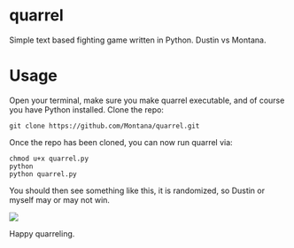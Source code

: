 # quarrel
Simple text based fighting game written in Python. Dustin vs Montana.
# Usage

Open your terminal, make sure you make quarrel executable, and of course you have Python installed. Clone the repo:

```
git clone https://github.com/Montana/quarrel.git
```

Once the repo has been cloned, you can now run quarrel via: 

```
chmod u+x quarrel.py 
python
python quarrel.py
```

You should then see something like this, it is randomized, so Dustin or myself may or may not win. 

<img src="http://www.grapesoda.org/quarrel.png"/> 

Happy quarreling. 
